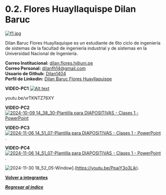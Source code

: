 # 0.2. Flores Huayllaquispe Dilan Baruc

[![f1.jpg](https://i.postimg.cc/Jh3cW5nN/f1.jpg)](https://postimg.cc/GB2sFYvt)

Dilan Baruc Flores Huayllaquispe es un estudiante de 6to ciclo de ingeniería de sistemas de la facultad de ingeniería industrial y de sistemas en la Universidad Nacional de Ingeniería.

**Correo Institucional:** dilan.flores.h@uni.pe\
**Correo Personal:** dilanfh14@gmail.com\
**Usuario de Github:** [Dilan1404](https://github.com/Dilan1404)\
**Perfil de Linkedin:** [Dilan Baruc Flores Huayllaquispe](https://www.linkedin.com/in/dilan-baruc-flores-huayllaquispe-3a09242a3/)

**VIDEO-PC1**
[![Alt text](https://img.youtube.com/vi/vrTKNTZ76XY?si=ZozTCfrq0UgBC_bz/0.jpg)](https://www.youtube.com/watch?v=vrTKNTZ76XY?si=ZozTCfrq0UgBC_bz)

youtu.be/vrTKNTZ76XY

**VIDEO-PC2**
[![2024-10-09 14_38_30-Plantilla para DIAPOSITIVAS - Clases 1  - PowerPoint](https://github.com/user-attachments/assets/6d4f850a-1b22-44cf-8dd4-6094c9c22980)](https://youtu.be/HNFynNJu0m4?si=3H0fQh6hs_4xjAVr)


**VIDEO-PC3**
[![2024-11-06 14_51_07-Plantilla para DIAPOSITIVAS - Clases 1  - PowerPoint](https://github.com/user-attachments/assets/0a429ee1-eb62-4630-8ebf-770e00da6876)](https://youtu.be/jDNAWa7YE44?si=-7f-ixIl5gW0Ubk9).


**VIDEO-PC4**
[![2024-11-06 14_51_07-Plantilla para DIAPOSITIVAS - Clases 1  - PowerPoint](https://github.com/user-attachments/assets/0a429ee1-eb62-4630-8ebf-770e00da6876)](https://youtu.be/jDNAWa7YE44?si=-7f-ixIl5gW0Ubk9).

![2024-11-30 18_52_05-Window](https://github.com/user-attachments/assets/df5d3071-e016-4073-9fb5-9956af8d8506)].(https://youtu.be/PpaiY3o3Ljk).


**[Volver a integrantes](../../0/0.md)**

***[Regresar al índice](../../README.md)***



